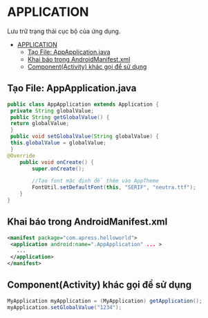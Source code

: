 # APPLICATION
Lưu trữ trạng thái cục bộ của ứng dụng.

<!-- TOC -->

- [APPLICATION](#application)
    - [Tạo File: AppApplication.java](#tạo-file-appapplicationjava)
    - [Khai báo trong AndroidManifest.xml](#khai-báo-trong-androidmanifestxml)
    - [Component(Activity) khác gọi để sử dụng](#componentactivity-khác-gọi-để-sử-dụng)

<!-- /TOC -->

## Tạo File: AppApplication.java
```java
public class AppApplication extends Application {
 private String globalValue;
 public String getGlobalValue() {
 return globalValue;
 }
 public void setGlobalValue(String globalValue) {
 this.globalValue = globalValue;
 }
@Override
    public void onCreate() {
        super.onCreate();

        //Tạo font mặc định để thêm vào AppTheme
        FontUtil.setDefaultFont(this, "SERIF", "neutra.ttf");
    }
}
```

## Khai báo trong AndroidManifest.xml
```xml
<manifest package="com.apress.helloworld">
 <application android:name=".AppApplication" ... >
   ...
 </application>
</manifest>
```

## Component(Activity) khác gọi để sử dụng
```java
MyApplication myApplication = (MyApplication) getApplication();
myApplication.setGlobalValue("1234");
```

